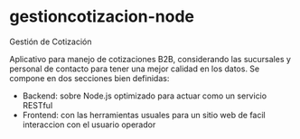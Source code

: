 # gestioncotizacion-node
Gestión de Cotización

Aplicativo para manejo de cotizaciones B2B, considerando las sucursales y personal de contacto para tener una mejor calidad en los datos.
Se compone en dos secciones bien definidas:
- Backend: sobre Node.js optimizado para actuar como un servicio RESTful
- Frontend: con las herramientas usuales para un sitio web de facil interaccion con el usuario operador
